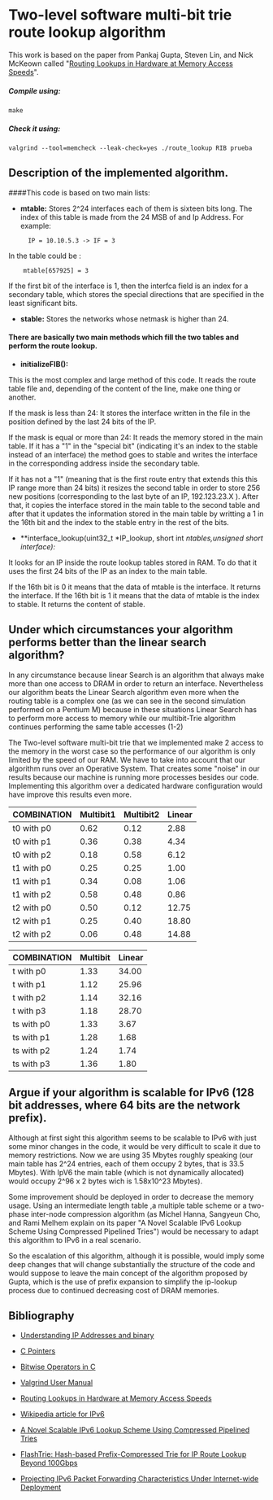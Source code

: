 #  Two-level software multi-bit trie route lookup algorithm

This work is based on the paper from Pankaj Gupta, Steven Lin, and Nick McKeown called "[Routing Lookups in Hardware at Memory Access Speeds](http://tiny-tera.stanford.edu/~nickm/papers/Infocom98_lookup.pdf)".

##### Compile using:

`make `

##### Check it using:
`valgrind --tool=memcheck --leak-check=yes ./route_lookup RIB prueba`

## Description of the implemented algorithm.

####This code is based on two main lists:

- **mtable:** Stores 2^24 interfaces each of them is sixteen bits long. The index of this table is made from the 24 MSB of and Ip Address. For example:
 
		IP = 10.10.5.3 -> IF = 3

In the table could be :

		mtable[657925] = 3
	
If the first bit of the interface is 1, then the interfca field is an index for a secondary table, which stores the special directions that are specified in the least significant bits.

- **stable:** Stores the networks whose netmask is higher than 24.

####  There are basically two main methods which fill the two tables and perform the route lookup.

- **initializeFIB():**

This is the most complex and large method of this code. It reads the route table file and, depending of the content of the line, make one thing or another.

If the mask is less than 24: It stores the interface written in the file in the position defined by the last 24 bits of the IP.

If the mask is equal or more than 24: It reads the memory stored in the main table. If it has a "1" in the "special bit" (indicating it's an index to the stable instead of an interface) the method goes to stable and writes the interface in the corresponding address inside the secondary table.

If it has not a "1" (meaning that is the first route entry that extends this this IP range more than 24 bits) it resizes the second table in order to store 256 new positions (corresponding to the last byte of an IP, 192.123.23.X ). After that, it copies the interface stored in the main table to the second table and after that it updates the information stored in the main table by writting a 1 in the 16th bit and the index to the stable entry in the rest of the bits.

- **interface_lookup(uint32_t *IP_lookup, short int *ntables,unsigned short *interface):**

It looks for an IP inside the route lookup tables stored in RAM. To do that it uses the first 24 bits of the IP as an index to the main table.

If the 16th bit is 0 it means that the data of mtable is the interface. It returns the interface.
If the 16th bit is 1 it means that the data of mtable is the index to stable. It returns the content of stable.

## Under which circumstances your algorithm performs better than the linear search algorithm?

In any circumstance because linear Search is an algorithm that always make more than one access to DRAM in order to return an interface. Nevertheless our algorithm beats the Linear Search algorithm even more when the routing table is a complex one (as we can see in the second simulation performed on a Pentium M) because in these situations Linear Search has to perform more access to memory while our multibit-Trie algorithm continues performing the same table accesses (1-2)

The Two-level software multi-bit trie that we implemented make 2 access to the memory in the worst case so the performance of our algorithm is only limited by the speed of our RAM. We have to take into account that our algorithm runs over an Operative System. That creates some "noise" in our results because our machine is running more processes besides our code. Implementing this algorithm over a dedicated hardware configuration would have improve this results even more.

| COMBINATION | Multibit1 | Multibit2 | Linear  |
|-------------|-----------|-----------|---------|
| t0 with p0  | 0.62      | 0.12      |  2.88   |
| t0 with p1  | 0.36      | 0.38      |  4.34   |
| t0 with p2  | 0.18      | 0.58      |  6.12   |
| t1 with p0  | 0.25      | 0.25      |  1.00   |
| t1 with p1  | 0.34      | 0.08      |  1.06   |
| t1 with p2  | 0.58      | 0.48      |  0.86   |
| t2 with p0  | 0.50      | 0.12      |  12.75  |
| t2 with p1  | 0.25      | 0.40      |  18.80  |
| t2 with p2  | 0.06      | 0.48      |  14.88  |	Executed on monitor01.lab.it.uc3m.es

| COMBINATION | Multibit | Linear  |
|-------------|----------|---------|
| t with p0   | 1.33     |  34.00  |
| t with p1   | 1.12     |  25.96  |
| t with p2   | 1.14     |  32.16  |
| t with p3   | 1.18     |  28.70  |
| ts with p0  | 1.33     |  3.67   |
| ts with p1  | 1.28     |  1.68   |
| ts with p2  | 1.24     |  1.74   |
| ts with p3  | 1.36     |  1.80   | Executed on a Debian 7.8 Pentium M @ 1400MHz

## Argue if your algorithm is scalable for IPv6 (128 bit addresses, where 64 bits are the network prefix).

Although at first sight this algorithm seems to be scalable to IPv6 with just some minor changes in the code, it would be very difficult to scale it due to memory restrictions. Now we are using 35 Mbytes roughly speaking (our main table has 2^24 entries, each of them occupy 2 bytes, that is 33.5 Mbytes). With IpV6 the main table (which is not dynamically allocated) would occupy 2^96 x 2 bytes wich is 1.58x10^23 Mbytes).

Some improvement should be deployed in order to decrease the memory usage. Using an intermediate length table ,a multiple table scheme or a two-phase inter-node compression algorithm (as Michel Hanna, Sangyeun Cho, and Rami Melhem explain on its paper "A Novel Scalable IPv6 Lookup Scheme Using Compressed Pipelined Tries") would be necessary to adapt this algorithm to IPv6 in a real scenario.

So the escalation of this algorithm, although it is possible, would imply some deep changes that will change substantially the structure of the code and would suppose to leave the main concept of the algorithm proposed by Gupta, which is the use of prefix expansion to simplify the ip-lookup process due to continued decreasing cost of DRAM memories.

## Bibliography

 * 	[Understanding IP Addresses and binary](http://www.watchguard.com/infocenter/editorial/135183.asp)

 * 	[C Pointers](http://www.eskimo.com/~scs/cclass/notes/sx10b.html)

 * 	[Bitwise Operators in C](http://www.cprogramming.com/tutorial/bitwise_operators.html)

 * 	[Valgrind User Manual](http://valgrind.org/docs/manual/manual.html)

 * [Routing Lookups in Hardware at Memory Access Speeds](http://tiny-tera.stanford.edu/~nickm/papers/Infocom98_lookup.pdf)

 * [Wikipedia article for IPv6](http://es.wikipedia.org/wiki/IPv6)

 * [A Novel Scalable IPv6 Lookup Scheme Using Compressed Pipelined Tries](http://citeseerx.ist.psu.edu/viewdoc/download?doi=10.1.1.221.1109&rep=rep1&type=pdf)

 * [FlashTrie: Hash-based Prefix-Compressed Trie for IP Route Lookup Beyond 100Gbps](http://eeweb.poly.edu/chao/docs/public/fthpctirlb100g.pdf)

 * [Projecting IPv6 Packet Forwarding Characteristics Under Internet-wide Deployment](http://conferences.sigcomm.org/sigcomm/2007/ipv6/1569042943.pdf)
